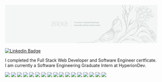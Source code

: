 <p align="center"><img alt="header" src="./assets/cover-image.jpg"></p>

[![Linkedin Badge](https://img.shields.io/badge/-LinkedIn-0e76a8?style=flat-square&logo=Linkedin&logoColor=white)](https://www.linkedin.com/in/alexa-isaks-9111701ba)

I completed the Full Stack Web Developer and Software Engineer certficate. I am currently a Software Engineering Graduate Intern at HyperionDev.

![](https://img.shields.io/badge/HTML-brightgreen) ![](https://img.shields.io/badge/CSS-green) ![](https://img.shields.io/badge/SASS-yellowgreen) ![](https://img.shields.io/badge/Bootstrap-yellow) ![](https://img.shields.io/badge/JavaScript-orange) ![](https://img.shields.io/badge/jQuery-red) ![](https://img.shields.io/badge/React-blue) ![](https://img.shields.io/badge/Node.js-blueviolet) ![](https://img.shields.io/badge/Express-blue) ![](https://img.shields.io/badge/Mongoose-red) ![](https://img.shields.io/badge/MongoDB-orange) ![](https://img.shields.io/badge/PHP-yellow) ![](https://img.shields.io/badge/Laravel-yellowgreen) ![](https://img.shields.io/badge/Wordpress-green) ![](https://img.shields.io/badge/SQL-brightgreen) ![](https://img.shields.io/badge/MicrosoftSQLServer-green) ![](https://img.shields.io/badge/Git-yellowgreen)



